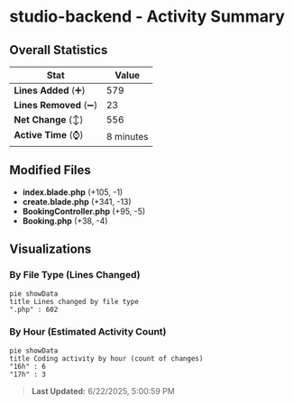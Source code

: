 # studio-backend - Activity Summary 

## Overall Statistics

| Stat                   | Value                                                             |
| ---------------------- | ----------------------------------------------------------------- |
| **Lines Added** (➕)   | 579                                          |
| **Lines Removed** (➖) | 23                                        |
| **Net Change** (↕)    | 556                |
| **Active Time** (⌚)   | 8 minutes |


## Modified Files
- **index.blade.php** (+105, -1)
- **create.blade.php** (+341, -13)
- **BookingController.php** (+95, -5)
- **Booking.php** (+38, -4)

## Visualizations

### By File Type (Lines Changed)

```mermaid
pie showData
title Lines changed by file type
".php" : 602
```

### By Hour (Estimated Activity Count)

```mermaid
pie showData
title Coding activity by hour (count of changes)
"16h" : 6
"17h" : 3
```


> **Last Updated:** 6/22/2025, 5:00:59 PM